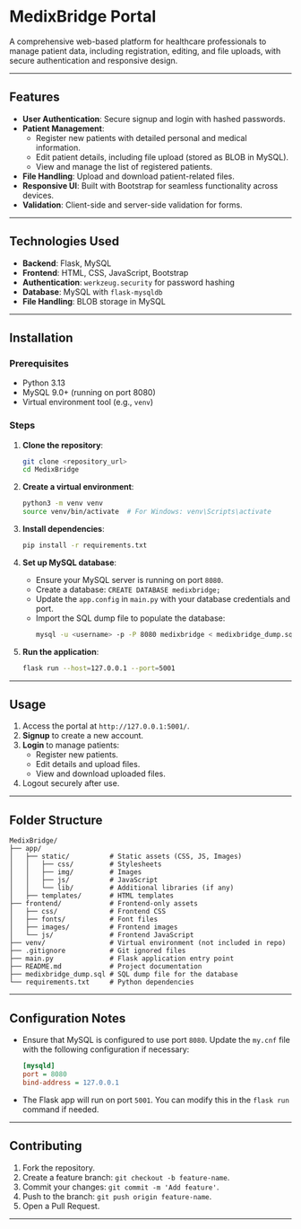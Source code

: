 # MedixBridge Portal

A comprehensive web-based platform for healthcare professionals to manage patient data, including registration, editing, and file uploads, with secure authentication and responsive design.

---

## Features

- **User Authentication**: Secure signup and login with hashed passwords.
- **Patient Management**:
  - Register new patients with detailed personal and medical information.
  - Edit patient details, including file upload (stored as BLOB in MySQL).
  - View and manage the list of registered patients.
- **File Handling**: Upload and download patient-related files.
- **Responsive UI**: Built with Bootstrap for seamless functionality across devices.
- **Validation**: Client-side and server-side validation for forms.

---

## Technologies Used

- **Backend**: Flask, MySQL
- **Frontend**: HTML, CSS, JavaScript, Bootstrap
- **Authentication**: `werkzeug.security` for password hashing
- **Database**: MySQL with `flask-mysqldb`
- **File Handling**: BLOB storage in MySQL

---

## Installation

### Prerequisites
- Python 3.13
- MySQL 9.0+ (running on port 8080)
- Virtual environment tool (e.g., `venv`)

### Steps

1. **Clone the repository**:
   ```bash
   git clone <repository_url>
   cd MedixBridge
   ```

2. **Create a virtual environment**:
   ```bash
   python3 -m venv venv
   source venv/bin/activate  # For Windows: venv\Scripts\activate
   ```

3. **Install dependencies**:
   ```bash
   pip install -r requirements.txt
   ```

4. **Set up MySQL database**:
   - Ensure your MySQL server is running on port `8080`.
   - Create a database: `CREATE DATABASE medixbridge;`
   - Update the `app.config` in `main.py` with your database credentials and port.
   - Import the SQL dump file to populate the database:
     ```bash
     mysql -u <username> -p -P 8080 medixbridge < medixbridge_dump.sql
     ```

5. **Run the application**:
   ```bash
   flask run --host=127.0.0.1 --port=5001
   ```

---

## Usage

1. Access the portal at `http://127.0.0.1:5001/`.
2. **Signup** to create a new account.
3. **Login** to manage patients:
   - Register new patients.
   - Edit details and upload files.
   - View and download uploaded files.
4. Logout securely after use.

---

## Folder Structure

```
MedixBridge/
├── app/
│   ├── static/          # Static assets (CSS, JS, Images)
│   │   ├── css/         # Stylesheets
│   │   ├── img/         # Images
│   │   ├── js/          # JavaScript
│   │   └── lib/         # Additional libraries (if any)
│   ├── templates/       # HTML templates
├── frontend/            # Frontend-only assets
│   ├── css/             # Frontend CSS
│   ├── fonts/           # Font files
│   ├── images/          # Frontend images
│   └── js/              # Frontend JavaScript
├── venv/                # Virtual environment (not included in repo)
├── .gitignore           # Git ignored files
├── main.py              # Flask application entry point
├── README.md            # Project documentation
├── medixbridge_dump.sql # SQL dump file for the database
└── requirements.txt     # Python dependencies
```

---

## Configuration Notes

- Ensure that MySQL is configured to use port `8080`. Update the `my.cnf` file with the following configuration if necessary:
  ```ini
  [mysqld]
  port = 8080
  bind-address = 127.0.0.1
  ```
- The Flask app will run on port `5001`. You can modify this in the `flask run` command if needed.

---

## Contributing

1. Fork the repository.
2. Create a feature branch: `git checkout -b feature-name`.
3. Commit your changes: `git commit -m 'Add feature'`.
4. Push to the branch: `git push origin feature-name`.
5. Open a Pull Request.

---

